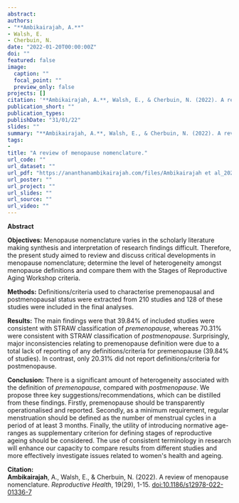 ```yaml
---
abstract: 
authors:
- "**Ambikairajah, A.**"
- Walsh, E.
- Cherbuin, N.
date: "2022-01-20T00:00:00Z"
doi: ""
featured: false
image:
  caption: ""
  focal_point: ""
  preview_only: false
projects: []
citation: '**Ambikairajah, A.**, Walsh, E., & Cherbuin, N. (2022). A review of menopause nomenclature. *Reproductive Health*, 19(29), 1-15. [doi:10.1186/s12978-022-01336-7](https://doi.org/10.1186/s12978-022-01336-7)'
publication_short: ""
publication_types: 
publishDate: "31/01/22"
slides: ""
summary: "**Ambikairajah, A.**, Walsh, E., & Cherbuin, N. (2022). A review of menopause nomenclature. *Reproductive Health*, *19*(29), 1-15. [doi:10.1186/s12978-022-01336-7](https://doi.org/10.1186/s12978-022-01336-7)"
tags:
- 
title: "A review of menopause nomenclature."
url_code: ""
url_dataset: ""
url_pdf: "https://ananthanambikairajah.com/files/Ambikairajah et al_2022_A review of menopause nomenclature_Reproductive Health.pdf"
url_poster: ""
url_project: ""
url_slides: ""
url_source: ""
url_video: ""
---
```

**Abstract**   

**Objectives:** Menopause nomenclature varies in the scholarly literature making synthesis and interpretation of research findings difficult. Therefore, the present study aimed to review and discuss critical developments in menopause nomenclature; determine the level of heterogeneity amongst menopause definitions and compare them with the Stages of Reproductive Aging Workshop criteria. 

**Methods:** Definitions/criteria used to characterise premenopausal and postmenopausal status were extracted from 210 studies and 128 of these studies were included in the final analyses.

**Results:** The main findings were that 39.84% of included studies were consistent with STRAW classification of *premenopause*, whereas 70.31% were consistent with STRAW classification of *postmenopause*. Surprisingly, major inconsistencies relating to premenopause definition were due to a total lack of reporting of any definitions/criteria for premenopause (39.84% of studies). In contrast, only 20.31% did not report definitions/criteria for postmenopause.

**Conclusion:** There is a significant amount of heterogeneity associated with the definition of *premenopause*, compared with *postmenopause*. We propose three key suggestions/recommendations, which can be distilled from these findings. Firstly, premenopause should be transparently operationalised and reported. Secondly, as a minimum requirement, regular menstruation should be defined as the number of menstrual cycles in a period of at least 3 months. Finally, the utility of introducing normative age-ranges as supplementary criterion for defining stages of reproductive ageing should be considered. The use of consistent terminology in research will enhance our capacity to compare results from different studies and more effectively investigate issues related to women's health and ageing. 

**Citation:**    
**Ambikairajah**, A., Walsh, E., & Cherbuin, N. (2022). A review of menopause nomenclature. *Reproductive Health*, 19(29), 1-15. [doi:10.1186/s12978-022-01336-7](https://doi.org/10.1186/s12978-022-01336-7)
